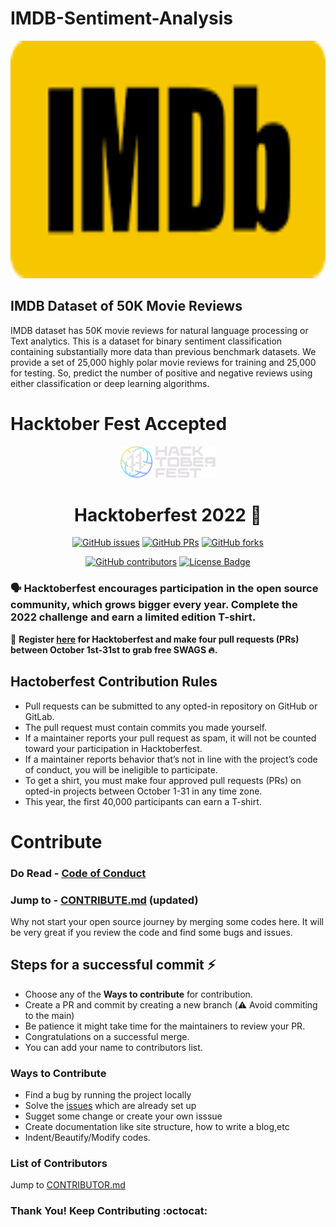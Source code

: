 # IMDB-Sentiment-Analysis

<p align="center">
  <img src="https://github.com/Ankit152/IMDB-sentiment-analysis/blob/master/imdb.png" width="755" height="380"/>
</p>

## IMDB Dataset of 50K Movie Reviews

IMDB dataset has 50K movie reviews for natural language processing or Text analytics. This is a dataset for binary sentiment classification containing substantially more data than previous benchmark datasets. We provide a set of 25,000 highly polar movie reviews for training and 25,000 for testing. So, predict the number of positive and negative reviews using either classification or deep learning algorithms.

# Hacktober Fest Accepted 


<p align="center">
    <a href="https://hacktoberfest.digitalocean.com/">
        <img src="https://github.com/debamitr1012/IMDB-Sentiment-Analysis/blob/main/Hfest-Logo-2-Color-Manga.svg" width="30%">
    </a>
</p>

<h1 align="center"> Hacktoberfest 2022 🎉</h1>

<div align="center">
   
[![GitHub issues](https://img.shields.io/github/issues/chaitak-gorai/Project-Template-Hacktoberfest22?color=pink&logo=github)](https://github.com/acm-iem/Project-Template-Hacktoberfest22/issues)        [![GitHub PRs](https://img.shields.io/github/issues-pr/chaitak-gorai/Project-Template-Hacktoberfest22?style=social&logo=github)](https://github.com/chaitak-gorai/Project-Template-Hacktoberfest22/pulls)                    [![GitHub forks](https://img.shields.io/github/forks/chaitak-gorai/Project-Template-Hacktoberfest22?logo=git)](https://github.com/chaitak-gorai/Project-Template-Hacktoberfest22/network)
   
   <a href="https://github.com/chaitak-gorai/blogbook/contributors"><img alt="GitHub contributors" src="https://img.shields.io/github/contributors/chaitak-gorai/Project-Template-Hacktoberfest22?color=2b9348"></a>
<a href="https://github.com/chaitak-gorai/Project-Template-Hacktoberfest22/blob/master/LICENSE"><img src="https://img.shields.io/github/license/chaitak-gorai/Project-Template-Hacktoberfest22?color=2b9348" alt="License Badge"/></a>
</div>

</div>

### 🗣 Hacktoberfest encourages participation in the open source community, which grows bigger every year. Complete the 2022 challenge and earn a limited edition T-shirt.

📢 **Register [here](https://hacktoberfest.digitalocean.com) for Hacktoberfest and make four pull requests (PRs) between October 1st-31st to grab free SWAGS 🔥.**

## Hactoberfest Contribution Rules
- Pull requests can be submitted to any opted-in repository on GitHub or GitLab.
- The pull request must contain commits you made yourself.
- If a maintainer reports your pull request as spam, it will not be counted toward your participation in Hacktoberfest.
- If a maintainer reports behavior that’s not in line with the project’s code of conduct, you will be ineligible to participate.
- To get a shirt, you must make four approved pull requests (PRs) on opted-in projects between October 1-31 in any time zone.
- This year, the first 40,000 participants can earn a T-shirt.

# Contribute
   ### Do Read - [Code of Conduct](https://github.com/debamitr1012/IMDB-Sentiment-Analysis/blob/main/CODE_OF_CONDUCT.md)
   ### Jump to - [CONTRIBUTE.md](https://github.com/debamitr1012/IMDB-Sentiment-Analysis/blob/main/CONTRIBUTOR.md) (updated)
Why not start your open source journey by merging some codes here. It will be very great if you review the code and  find some bugs and issues.

## Steps for a successful commit :zap:
- Choose any of the **Ways to contribute** for contribution.
- Create a PR and commit by creating a new branch (:warning: Avoid commiting to the main)
- Be patience it might take time for the maintainers to review your PR.
- Congratulations on a successful merge.
- You can add your name to contributors list.

### Ways to Contribute 
  * Find a bug by running the project locally
  * Solve the [issues](https://github.com/chaitak-gorai/Project-Template-Hacktoberfest22/issues) which are already set up
  * Sugget some change or create your own isssue
  *  Create documentation like site structure, how to write a blog,etc
  *  Indent/Beautify/Modify codes.

### List of Contributors
   Jump to [CONTRIBUTOR.md](https://github.com/debamitr1012/IMDB-Sentiment-Analysis/blob/main/CONTRIBUTOR.md)
<br>
<p align = "center"><h3>Thank You! Keep Contributing :octocat:</h3></p>

